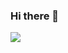 ### Hi there 👋

<a href="pcar530@gmail.com" target="_blank"><img src="https://img.shields.io/badge/Accenture-#A100FF?style=flat-square&logo=Accenture&logoCoor=white"/>


